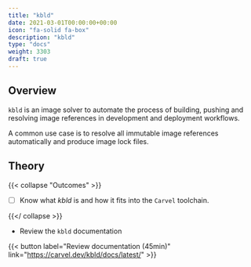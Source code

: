```yaml
---
title: "kbld"
date: 2021-03-01T00:00:00+00:00
icon: "fa-solid fa-box"
description: "kbld"
type: "docs"
weight: 3303
draft: true
---
```


## Overview

`kbld` is an image solver to automate the process of building, pushing and resolving image references in development and deployment workflows.

A common use case is to resolve all immutable image references automatically and produce image lock files.

## Theory

{{< collapse "Outcomes" >}}

- [ ] Know what _kbld_ is and how it fits into the `Carvel` toolchain.

{{</ collapse >}}

- Review the `kbld` documentation

{{< button label="Review documentation (45min)" link="https://carvel.dev/kbld/docs/latest/" >}}
<br/>
